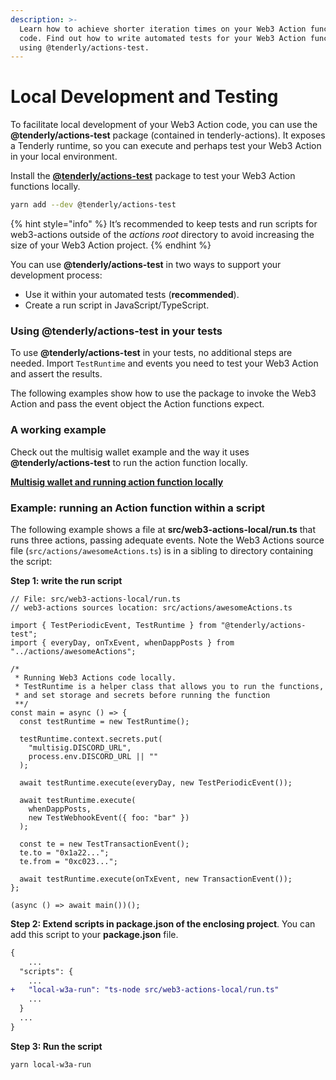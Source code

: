 ```yaml
---
description: >-
  Learn how to achieve shorter iteration times on your Web3 Action function
  code. Find out how to write automated tests for your Web3 Action functions by
  using @tenderly/actions-test.
---
```


# Local Development and Testing

To facilitate local development of your Web3 Action code, you can use the **@tenderly/actions-test** package (contained in tenderly-actions). It exposes a Tenderly runtime, so you can execute and perhaps test your Web3 Action in your local environment.

Install the [**@tenderly/actions-test**](https://github.com/Tenderly/tenderly-actions/tree/main/packages/actions-test) package to test your Web3 Action functions locally.

```bash
yarn add --dev @tenderly/actions-test
```

{% hint style="info" %}
It’s recommended to keep tests and run scripts for web3-actions outside of the _actions root_ directory to avoid increasing the size of your Web3 Action project.
{% endhint %}

You can use **@tenderly/actions-test** in two ways to support your development process:

* Use it within your automated tests (**recommended**).
* Create a run script in JavaScript/TypeScript.

### Using @tenderly/actions-test in your tests

To use **@tenderly/actions-test** in your tests, no additional steps are needed. Import `TestRuntime` and events you need to test your Web3 Action and assert the results.

The following examples show how to use the package to invoke the Web3 Action and pass the event object the Action functions expect.

### A working example

Check out the multisig wallet example and the way it uses **@tenderly/actions-test** to run the action function locally.

[**Multisig wallet and running action function locally**](https://github.com/Tenderly/demos/tree/demo/encode-eth-safari/multisig-wallet#2-run-it-locally)

### Example: running an Action function within a script

The following example shows a file at **src/web3-actions-local/run.ts** that runs three actions, passing adequate events. Note the Web3 Actions source file (`src/actions/awesomeActions.ts`) is in a sibling to directory containing the script:

**Step 1: write the run script**

```tsx
// File: src/web3-actions-local/run.ts
// web3-actions sources location: src/actions/awesomeActions.ts

import { TestPeriodicEvent, TestRuntime } from "@tenderly/actions-test";
import { everyDay, onTxEvent, whenDappPosts } from "../actions/awesomeActions";

/*
 * Running Web3 Actions code locally.
 * TestRuntime is a helper class that allows you to run the functions,
 * and set storage and secrets before running the function
 **/
const main = async () => {
  const testRuntime = new TestRuntime();

  testRuntime.context.secrets.put(
    "multisig.DISCORD_URL",
    process.env.DISCORD_URL || ""
  );

  await testRuntime.execute(everyDay, new TestPeriodicEvent());

  await testRuntime.execute(
    whenDappPosts,
    new TestWebhookEvent({ foo: "bar" })
  );

  const te = new TestTransactionEvent();
  te.to = "0x1a22...";
  te.from = "0xc023...";

  await testRuntime.execute(onTxEvent, new TransactionEvent());
};

(async () => await main())();
```

**Step 2: Extend scripts in package.json of the enclosing project**. You can add this script to your **package.json** file.

```diff
{
    ...
  "scripts": {
    ...
+   "local-w3a-run": "ts-node src/web3-actions-local/run.ts"
    ...
  }
  ...
}
```

**Step 3: Run the script**

```bash
yarn local-w3a-run
```
